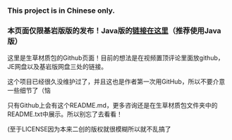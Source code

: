 ### This project is in Chinese only.

### 本页面仅限基岩版版的发布！Java版的[链接在这里](https://github.com/2Yawn/ShengCaoResourcePack)（推荐使用Java版）

这里是生草材质包的Github页面！目前的想法是在视频置顶评论里面放github，JE网盘以及基岩版网盘三处的链接。

这个项目已经很久没维护过了，并且这也是作者第一次用GitHub，所以不要介意一些细节了（恼

只有Github上会有这个README.md，更多咨询还是在生草材质包文件夹中的README.txt中展示。所以别忘了去看看！

(至于LICENSE因为本来二创的版权就很模糊所以就不乱搞了
